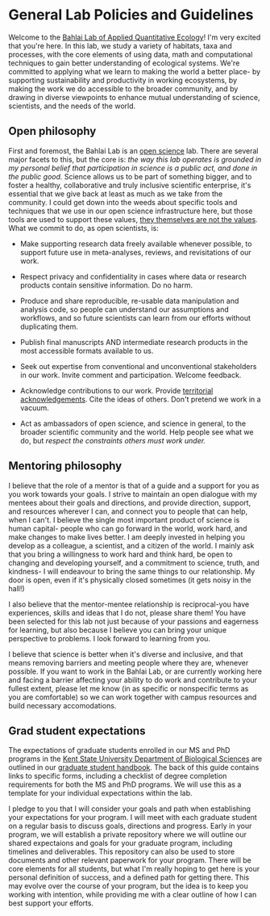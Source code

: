 # General Lab Policies and Guidelines
Welcome to the [Bahlai Lab of Applied Quantitative Ecology](https://bahlailab.org/)! I'm very excited that you're here. In this lab, we study a variety of habitats, taxa and processes, with the core elements of using data, math and computational techniques to gain better understanding of ecological systems. We're committed to applying what we learn to making the world a better place- by supporting sustainability and productivity in working ecosystems, by making the work we do accessible to the broader community, and by drawing in diverse viewpoints to enhance mutual understanding of science, scientists, and the needs of the world.  
## Open philosophy
First and foremost, the Bahlai Lab is an [open science](https://en.wikipedia.org/wiki/Open_science) lab. There are several major facets to this, but the core is: *the way this lab operates is grounded in my personal belief that participation in science is a public act, and done in the public good.* Science allows us to be part of something bigger, and to foster a healthy, collaborative and truly inclusive scientific enterprise, it's essential that we give back at least as much as we take from the community. I could get down into the weeds about specific tools and techniques that we use in our open science infrastructure here, but those tools are used to support these values, [they themselves are not the values](http://www.datacarpentry.org/blog/soft-skills/). What we commit to do, as open scientists, is:

* Make supporting research data freely available whenever possible, to support future use in meta-analyses, reviews, and revisitations of our work. 

* Respect privacy and confidentiality in cases where data or research products contain sensitive information. Do no harm. 

* Produce and share reproducible, re-usable data manipulation and analysis code, so people can understand our assumptions and workflows, and so future scientists can learn from our efforts without duplicating them.

* Publish final manuscripts AND intermediate research products in the most accessible formats available to us. 

* Seek out expertise from conventional and unconventional stakeholders in our work. Invite comment and participation. Welcome feedback.

* Acknowledge contributions to our work. Provide [territorial acknowledgements](http://www.cbc.ca/news/canada/toronto/territorial-acknowledgements-indigenous-1.4175136). Cite the ideas of others. Don't pretend we work in a vacuum.

* Act as ambassadors of open science, and science in general, to the broader scientific community and the world. Help people see what we do, but *respect the constraints others must work under.*

## Mentoring philosophy  
I believe that the role of a mentor is that of a guide and a support for you as you work towards your goals. I strive to maintain an open dialogue with my mentees about their goals and directions, and provide direction, support, and resources wherever I can, and connect you to people that can help, when I can't.  I believe the single most important product of science is human capital- people who can go forward in the world, work hard, and make changes to make lives better. I am deeply invested in helping you develop as a colleague, a scientist, and a citizen of the world. I mainly ask that you bring a willingness to work hard and think hard, be open to changing and developing yourself, and a commitment to science, truth, and kindness- I will endeavour to bring the same things to our relationship. My door is open, even if it's physically closed sometimes (it gets noisy in the hall!)

I also believe that the mentor-mentee relationship is reciprocal-you have experiences, skills and ideas that I do not, please share them! You have been selected for this lab not just because of your passions and eagerness for learning, but also because I believe you can bring your unique perspective to problems. I look forward to learning from you.

I believe that science is better when it's diverse and inclusive, and that means removing barriers and meeting people where they are, whenever possible. If you want to work in the Bahlai Lab, or are currently working here and facing a barrier affecting your ability to do work and contribute to your fullest extent, please let me know (in as specific or nonspecific terms as you are comfortable) so we can work together with campus resources and build necessary accomodations. 
## Grad student expectations
The expectations of graduate students enrolled in our MS and PhD programs in the [Kent State University Department of Biological Sciences](https://www.kent.edu/biology) are outlined in our [graduate student handbook](https://du1ux2871uqvu.cloudfront.net/sites/default/files/file/BSCI%20Grad%20Handbook%202017.pdf). The back of this guide contains links to specific forms, including a checklist of degree completion requirements for both the MS and PhD programs. We will use this as a template for your individual expectations within the lab.

I pledge to you that I will consider your goals and path when establishing your expectations for your program. I will meet with each graduate student on a regular basis to discuss goals, directions and progress. Early in your program, we will establish a private repository where we will outline our shared expectaions and goals for your graduate program, including timelines and deliverables. This repository can also be used to store documents and other relevant paperwork for your program. There will be core elements for all students, but what I'm really hoping to get here is your personal definition of success, and a defined path for getting there. This may evolve over the course of your program, but the idea is to keep you working with intention, while providing me with a clear outline of how I can best support your efforts.




